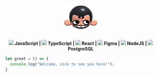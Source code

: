 <div align="center">
  <img height="75px" src="khicon.png" alt="logo">
</div>
<br>

<p align="center">
  <b><img width="12" src="https://skillicons.dev/icons?i=javascript"/> JavaScript | <img width="12" src="https://skillicons.dev/icons?i=typescript"/> TypeScript | <img width="12" src="https://skillicons.dev/icons?i=react"/> React | <img width="12" src="https://skillicons.dev/icons?i=figma"/> Figma | <img width="12" src="https://skillicons.dev/icons?i=nodejs"/> NodeJS | <img width="12" src="https://skillicons.dev/icons?i=postgresql"/> PostgreSQL</b>
</p>

```js
  let greet = () => {
    console.log("Welcome, nice to see you here!");
  }
```

